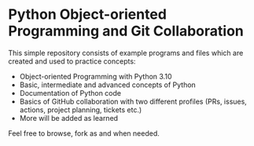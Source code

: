 # Python Object-oriented Programming and Git Collaboration
 This simple repository consists of example programs and files which are created and used to practice concepts:
 * Object-oriented Programming with Python 3.10
 * Basic, intermediate and advanced concepts of Python
 * Documentation of Python code
 * Basics of GitHub collaboration with two different profiles (PRs, issues, actions, project planning, tickets etc.)
 * More will be added as learned

Feel free to browse, fork as and when needed.
